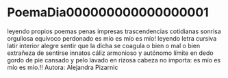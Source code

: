 # PoemaDia000000000000000001
leyendo propios poemas
penas impresas trascendencias cotidianas
sonrisa orgullosa equívoco perdonado
es mío es mío es mío!
leyendo letra cursiva
latir interior alegre
sentir que la dicha se coagula
o bien o mal o bien
extrañeza de sentirse innatos
cáliz armonioso y autónomo
límite en dedo gordo de pie cansado y
pelo lavado en rizosa cabeza
 no importa:
es mío es mío es mío.!! 
Autora: Alejandra Pizarnic
